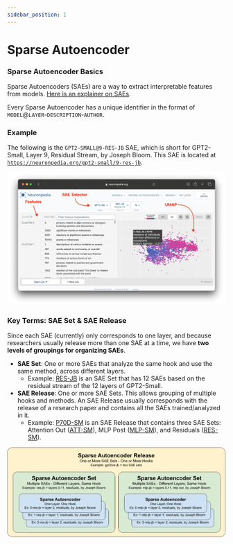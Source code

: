 ```yaml
---
sidebar_position: 1
---
```


# Sparse Autoencoder

### Sparse Autoencoder Basics

Sparse Autoencoders (SAEs) are a way to extract interpretable features from models. [Here is an explainer on SAEs](https://transformer-circuits.pub/2023/monosemantic-features).

Every Sparse Autoencoder has a unique identifier in the format of `MODEL`@`LAYER`-`DESCRIPTION`-`AUTHOR`.

### Example

The following is the `GPT2-SMALL@9-RES-JB` SAE, which is short for GPT2-Small, Layer 9, Residual Stream, by Joseph Bloom. This SAE is located at [`https://neuronpedia.org/gpt2-small/9-res-jb`](https://neuronpedia.org/gpt2-small/9-res-jb).

![Screenshot of https://neuronpedia.org/gpt2-small/9-res-jb showing a UMAP and dots representing features.](img/sae-example.png)

### Key Terms: SAE Set & SAE Release

Since each SAE (currently) only corresponds to one layer, and because researchers usually release more than one SAE at a time, we have **two levels of groupings for organizing SAEs**.

- **SAE Set**: One or more SAEs that analyze the same hook and use the same method, across different layers.
  - Example: [RES-JB](https://www.neuronpedia.org/gpt2-small/res-jb) is an SAE Set that has 12 SAEs based on the residual stream of the 12 layers of GPT2-Small.
- **SAE Release**: One or more SAE Sets. This allows grouping of multiple hooks and methods. An SAE Release usually corresponds with the release of a research paper and contains all the SAEs trained/analyzed in it.
  - Example: [P70D-SM](https://www.neuronpedia.org/p70d-sm) is an SAE Release that contains three SAE Sets: Attention Out ([ATT-SM](https://www.neuronpedia.org/pythia-70m-deduped/att-sm)), MLP Post ([MLP-SM](https://www.neuronpedia.org/pythia-70m-deduped/mlp-sm)), and Residuals ([RES-SM](https://www.neuronpedia.org/pythia-70m-deduped/res-sm)).

![Diagram that shows SAE Release as the largest rectangle, with two SAE Sets in that rectangle, and 3 SAEs in each of the 2 SAE Sets.](img/sae-groupings.png)
